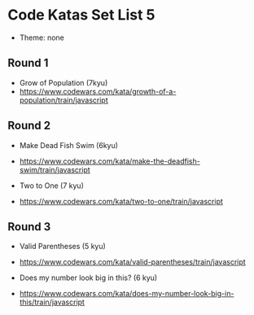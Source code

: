 # Code Katas Set List 5

- Theme: none

## Round 1

- Grow of Population (7kyu)
- https://www.codewars.com/kata/growth-of-a-population/train/javascript

## Round 2

- Make Dead Fish Swim (6kyu)
- https://www.codewars.com/kata/make-the-deadfish-swim/train/javascript

- Two to One (7 kyu)
- https://www.codewars.com/kata/two-to-one/train/javascript

## Round 3

- Valid Parentheses (5 kyu)
- https://www.codewars.com/kata/valid-parentheses/train/javascript

- Does my number look big in this? (6 kyu)
- https://www.codewars.com/kata/does-my-number-look-big-in-this/train/javascript
